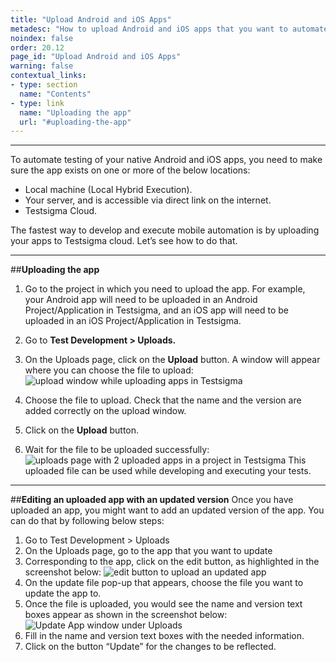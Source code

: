 ```yaml
---
title: "Upload Android and iOS Apps"
metadesc: "How to upload Android and iOS apps that you want to automate and execute your automated tests in Testsigma"
noindex: false
order: 20.12
page_id: "Upload Android and iOS Apps"
warning: false
contextual_links:
- type: section
  name: "Contents"
- type: link
  name: "Uploading the app"
  url: "#uploading-the-app"
---
```


---

To automate testing of your native Android and iOS apps, you need to make sure the app exists on one or more of the below locations: 

   * Local machine (Local Hybrid Execution).
   * Your server, and is accessible via direct link on the internet.
   * Testsigma Cloud.

   The fastest way to develop and execute mobile automation is by uploading your apps to Testsigma cloud. Let’s see how to do that.

---
##**Uploading the app**
1. Go to the project in which you need to upload the app. For example, your Android app will need to be uploaded in an Android Project/Application in Testsigma, and an iOS app will need to be uploaded in an iOS Project/Application in Testsigma.
2. Go to **Test Development > Uploads.**
3. On the Uploads page, click on the **Upload** button. A window will appear where you can choose the file to upload:
![ upload window while uploading apps in Testsigma](https://s3.amazonaws.com/static-docs.testsigma.com/new_images/uploads/upload-apps/upload-window-upload-apps-testsigma.png)

4. Choose the file to upload. Check that the name and the version are added correctly on the upload window. 
5. Click on the **Upload** button.
6. Wait for the file to be uploaded successfully:
 ![ uploads page with 2 uploaded apps in a project in Testsigma](https://s3.amazonaws.com/static-docs.testsigma.com/new_images/uploads/upload-apps/uploads-page-upload-apps-testsigma.png)
This uploaded file can be used while developing and executing your tests.

---
##**Editing an uploaded app with an updated version**
Once you have uploaded an app, you might want to add an updated version of the app. You can do that by following below steps:
1. Go to Test Development > Uploads
2. On the Uploads page, go to the app that you want to update
3. Corresponding to the app, click on the edit button, as highlighted in the screenshot below:
![edit button to upload an updated app](https://s3.amazonaws.com/static-docs.testsigma.com/new_images/uploads/upload-apps/edit-button-upload-updated-app.png)
4. On the update file pop-up that appears, choose the file you want to update the app to. 
5. Once the file is uploaded, you would see the name and version text boxes appear as shown in the screenshot below:
![Update App window under Uploads](https://s3.amazonaws.com/static-docs.testsigma.com/new_images/uploads/upload-apps/uploads-updated-app-window.png)
6. Fill in the name and version text boxes with the needed information.
7. Click on the button “Update” for the changes to be reflected.

